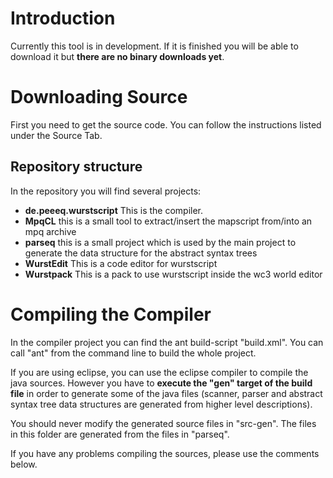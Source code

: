 # Introduction #

Currently this tool is in development. If it is finished you will be able to download it but **there are no binary downloads yet**.

# Downloading Source #

First you need to get the source code. You can follow the instructions listed under the Source Tab.

## Repository structure ##

In the repository you will find several projects:

  * **de.peeeq.wurstscript** This is the compiler.
  * **MpqCL** this is a small tool to extract/insert the mapscript from/into an mpq archive
  * **parseq** this is a small project which is used by the main project to generate the data structure for the abstract syntax trees
  * **WurstEdit** This is a code editor for wurstscript
  * **Wurstpack** This is a pack to use wurstscript inside the wc3 world editor

# Compiling the Compiler #

In the compiler project you can find the ant build-script "build.xml". You can call "ant" from the command line to build the whole project.

If you are using eclipse, you can use the eclipse compiler to compile the java sources. However you have to **execute the "gen" target of the build file** in order to generate some of the java files (scanner, parser and abstract syntax tree data structures are generated from higher level descriptions).

You should never modify the generated source files in "src-gen". The files in this folder are generated from the files in "parseq".


If you have any problems compiling the sources, please use the comments below.